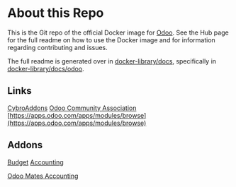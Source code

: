 About this Repo
======

This is the Git repo of the official Docker image for [Odoo](https://registry.hub.docker.com/_/odoo/). See the Hub page for the full readme on how to use the Docker image and for information regarding contributing and issues.

The full readme is generated over in [docker-library/docs](https://github.com/docker-library/docs), specifically in [docker-library/docs/odoo](https://github.com/docker-library/docs/tree/master/odoo).




## Links
[CybroAddons](https://github.com/CybroOdoo/CybroAddons)
[Odoo Community Association](https://github.com/OCA)
[https://apps.odoo.com/apps/modules/browse](https://apps.odoo.com/apps/modules/browse)


## Addons
[Budget](https://apps.odoo.com/apps/modules/17.0/base_account_budget/)
[Accounting](https://apps.odoo.com/apps/modules/17.0/base_accounting_kit/)

[Odoo Mates Accounting](https://apps.odoo.com/apps/modules/17.0/om_account_accountant/)